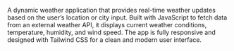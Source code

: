 A dynamic weather application that provides real-time weather updates based on the user’s location or city input. Built with JavaScript to fetch data from an external weather API, it displays current weather conditions, temperature, humidity, and wind speed. The app is fully responsive and designed with Tailwind CSS for a clean and modern user interface.

